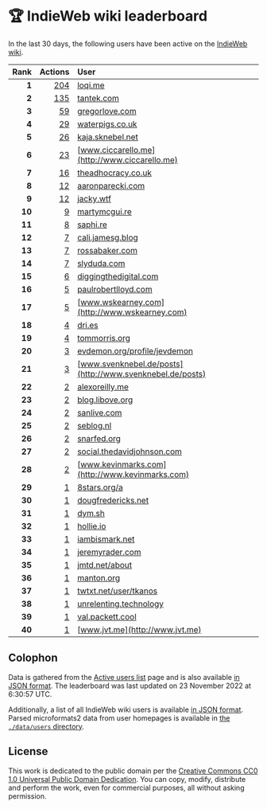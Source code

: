 # 🏆 IndieWeb wiki leaderboard

In the last 30 days, the following users have been active on the [IndieWeb wiki](https://indieweb.org).

| Rank | Actions | User |
|-----:|--------:|:-----|
| **1** | [204](https://indieweb.org/Special:Contributions/Loqi.me) | [loqi.me](http://loqi.me) |
| **2** | [135](https://indieweb.org/Special:Contributions/Tantek.com) | [tantek.com](http://tantek.com) |
| **3** | [59](https://indieweb.org/Special:Contributions/Gregorlove.com) | [gregorlove.com](http://gregorlove.com) |
| **4** | [29](https://indieweb.org/Special:Contributions/Waterpigs.co.uk) | [waterpigs.co.uk](http://waterpigs.co.uk) |
| **5** | [26](https://indieweb.org/Special:Contributions/Kaja.sknebel.net) | [kaja.sknebel.net](http://kaja.sknebel.net) |
| **6** | [23](https://indieweb.org/Special:Contributions/Www.ciccarello.me) | [www.ciccarello.me](http://www.ciccarello.me) |
| **7** | [16](https://indieweb.org/Special:Contributions/Theadhocracy.co.uk) | [theadhocracy.co.uk](http://theadhocracy.co.uk) |
| **8** | [12](https://indieweb.org/Special:Contributions/Aaronparecki.com) | [aaronparecki.com](http://aaronparecki.com) |
| **9** | [12](https://indieweb.org/Special:Contributions/Jacky.wtf) | [jacky.wtf](http://jacky.wtf) |
| **10** | [9](https://indieweb.org/Special:Contributions/Martymcgui.re) | [martymcgui.re](http://martymcgui.re) |
| **11** | [8](https://indieweb.org/Special:Contributions/Saphi.re) | [saphi.re](http://saphi.re) |
| **12** | [7](https://indieweb.org/Special:Contributions/Cali.jamesg.blog) | [cali.jamesg.blog](http://cali.jamesg.blog) |
| **13** | [7](https://indieweb.org/Special:Contributions/Rossabaker.com) | [rossabaker.com](http://rossabaker.com) |
| **14** | [7](https://indieweb.org/Special:Contributions/Slyduda.com) | [slyduda.com](http://slyduda.com) |
| **15** | [6](https://indieweb.org/Special:Contributions/Diggingthedigital.com) | [diggingthedigital.com](http://diggingthedigital.com) |
| **16** | [5](https://indieweb.org/Special:Contributions/Paulrobertlloyd.com) | [paulrobertlloyd.com](http://paulrobertlloyd.com) |
| **17** | [5](https://indieweb.org/Special:Contributions/Www.wskearney.com) | [www.wskearney.com](http://www.wskearney.com) |
| **18** | [4](https://indieweb.org/Special:Contributions/Dri.es) | [dri.es](http://dri.es) |
| **19** | [4](https://indieweb.org/Special:Contributions/Tommorris.org) | [tommorris.org](http://tommorris.org) |
| **20** | [3](https://indieweb.org/Special:Contributions/Evdemon.org_profile_jevdemon) | [evdemon.org/profile/jevdemon](http://evdemon.org/profile/jevdemon) |
| **21** | [3](https://indieweb.org/Special:Contributions/Www.svenknebel.de_posts) | [www.svenknebel.de/posts](http://www.svenknebel.de/posts) |
| **22** | [2](https://indieweb.org/Special:Contributions/Alexoreilly.me) | [alexoreilly.me](http://alexoreilly.me) |
| **23** | [2](https://indieweb.org/Special:Contributions/Blog.libove.org) | [blog.libove.org](http://blog.libove.org) |
| **24** | [2](https://indieweb.org/Special:Contributions/Sanlive.com) | [sanlive.com](http://sanlive.com) |
| **25** | [2](https://indieweb.org/Special:Contributions/Seblog.nl) | [seblog.nl](http://seblog.nl) |
| **26** | [2](https://indieweb.org/Special:Contributions/Snarfed.org) | [snarfed.org](http://snarfed.org) |
| **27** | [2](https://indieweb.org/Special:Contributions/Social.thedavidjohnson.com) | [social.thedavidjohnson.com](http://social.thedavidjohnson.com) |
| **28** | [2](https://indieweb.org/Special:Contributions/Www.kevinmarks.com) | [www.kevinmarks.com](http://www.kevinmarks.com) |
| **29** | [1](https://indieweb.org/Special:Contributions/8stars.org_a) | [8stars.org/a](http://8stars.org/a) |
| **30** | [1](https://indieweb.org/Special:Contributions/Dougfredericks.net) | [dougfredericks.net](http://dougfredericks.net) |
| **31** | [1](https://indieweb.org/Special:Contributions/Dym.sh) | [dym.sh](http://dym.sh) |
| **32** | [1](https://indieweb.org/Special:Contributions/Hollie.io) | [hollie.io](http://hollie.io) |
| **33** | [1](https://indieweb.org/Special:Contributions/Iambismark.net) | [iambismark.net](http://iambismark.net) |
| **34** | [1](https://indieweb.org/Special:Contributions/Jeremyrader.com) | [jeremyrader.com](http://jeremyrader.com) |
| **35** | [1](https://indieweb.org/Special:Contributions/Jmtd.net_about) | [jmtd.net/about](http://jmtd.net/about) |
| **36** | [1](https://indieweb.org/Special:Contributions/Manton.org) | [manton.org](http://manton.org) |
| **37** | [1](https://indieweb.org/Special:Contributions/Twtxt.net_user_tkanos) | [twtxt.net/user/tkanos](http://twtxt.net/user/tkanos) |
| **38** | [1](https://indieweb.org/Special:Contributions/Unrelenting.technology) | [unrelenting.technology](http://unrelenting.technology) |
| **39** | [1](https://indieweb.org/Special:Contributions/Val.packett.cool) | [val.packett.cool](http://val.packett.cool) |
| **40** | [1](https://indieweb.org/Special:Contributions/Www.jvt.me) | [www.jvt.me](http://www.jvt.me) |


## Colophon

Data is gathered from the [Active users list](https://indieweb.org/Special:ActiveUsers) page and is also available [in JSON format](https://github.com/jgarber623/indieweb-wiki-leaderboard/blob/main/data/leaderboard.json). The leaderboard was last updated on 23 November 2022 at 6:30:57 UTC.

Additionally, a list of all IndieWeb wiki users is available [in JSON format](https://github.com/jgarber623/indieweb-wiki-leaderboard/blob/main/data/users.json). Parsed microformats2 data from user homepages is available in [the `./data/users` directory](https://github.com/jgarber623/indieweb-wiki-leaderboard/blob/main/data/users).

## License

This work is dedicated to the public domain per the [Creative Commons CC0 1.0 Universal Public Domain Dedication](https://creativecommons.org/publicdomain/zero/1.0/). You can copy, modify, distribute and perform the work, even for commercial purposes, all without asking permission.

